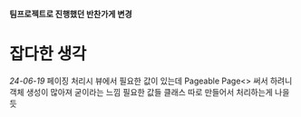 #### 팀프로젝트로 진행했던 반찬가게 변경

# 잡다한 생각
*24-06-19*
페이징 처리시 뷰에서 필요한 값이 있는데 Pageable Page<> 써서 하려니
객체 생성이 많아져 굳이라는 느낌 필요한 값들 클래스 따로 만들어서 처리하는게 나을듯
